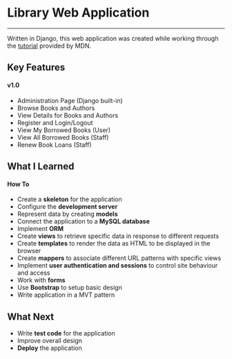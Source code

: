 # Library Web Application
---

Written in Django, this web application was created while working through the [tutorial](https://developer.mozilla.org/en-US/docs/Learn/Server-side/Django) provided by MDN.

## Key Features
#### v1.0
- Administration Page (Django built-in)
- Browse Books and Authors
- View Details for Books and Authors
- Register and Login/Logout
- View My Borrowed Books (User)
- View All Borrowed Books (Staff)
- Renew Book Loans (Staff)

## What I Learned
#### How To
- Create a **skeleton** for the application
- Configure the **development server**
- Represent data by creating **models**
- Connect the application to a **MySQL database**
- Implement **ORM**
- Create **views** to retrieve specific data in response to different requests
- Create **templates** to render the data as HTML to be displayed in the browser
- Create **mappers** to associate different URL patterns with specific views
- Implement **user authentication and sessions** to control site behaviour and access
- Work with **forms**
- Use **Bootstrap** to setup basic design
- Write application in a MVT pattern

## What Next
- Write **test code** for the application
- Improve overall design
- **Deploy** the application
